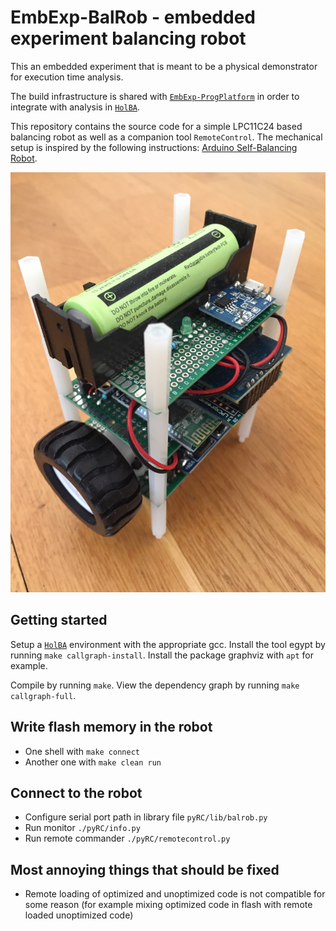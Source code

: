 # EmbExp-BalRob - embedded experiment balancing robot
This an embedded experiment that is meant to be a physical demonstrator for execution time analysis.

The build infrastructure is shared with [`EmbExp-ProgPlatform`](https://github.com/kth-step/EmbExp-ProgPlatform) in order to integrate with analysis in [`HolBA`](https://github.com/kth-step/HolBA).

This repository contains the source code for a simple LPC11C24 based balancing robot as well as a companion tool `RemoteControl`.
The mechanical setup is inspired by the following instructions:
[Arduino Self-Balancing Robot](https://www.instructables.com/id/Arduino-Self-Balancing-Robot-1/).

![Balancing Robot](doc/img1.jpg)


## Getting started
Setup a [`HolBA`](https://github.com/kth-step/HolBA) environment with the appropriate gcc.
Install the tool egypt by running `make callgraph-install`.
Install the package graphviz with `apt` for example.

Compile by running `make`. View the dependency graph by running `make callgraph-full`.


## Write flash memory in the robot
- One shell with `make connect`
- Another one with `make clean run`


## Connect to the robot
- Configure serial port path in library file `pyRC/lib/balrob.py`
- Run monitor `./pyRC/info.py`
- Run remote commander `./pyRC/remotecontrol.py`


## Most annoying things that should be fixed
- Remote loading of optimized and unoptimized code is not compatible for some reason (for example mixing optimized code in flash with remote loaded unoptimized code)

